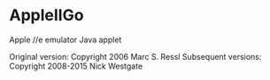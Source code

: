 # AppleIIGo
Apple //e emulator Java applet

Original version: Copyright 2006 Marc S. Ressl
Subsequent versions: Copyright 2008-2015 Nick Westgate
